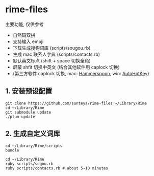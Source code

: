 # rime-files

主要功能, 仅供参考

* 自然码双拼
* 支持输入 emoji
* 下载生成搜狗词库 (scripts/sougou.rb)
* 生成 mac 联系人字典 (scripts/contacts.rb)
* 默认英文标点 (shift + space 切换全角)
* 屏蔽 shfit 切换中英文 (结合其他软件用 caplock 切换)
* (第三方软件 caplock 切换, mac: [Hammerspoon](https://www.hammerspoon.org/), win: [AutoHotKey](https://www.autohotkey.com/))

## 1. 安装预设配置

````
git clone https://github.com/sunteya/rime-files ~/Library/Rime
cd ~/Library/Rime
git submodule update
./plum-update
````

## 2. 生成自定义词库

````
cd ~/Library/Rime/scripts
bundle

cd ~/Library/Rime
ruby scripts/sogou.rb
ruby scripts/contacts.rb # about 5~10 minutes
````
